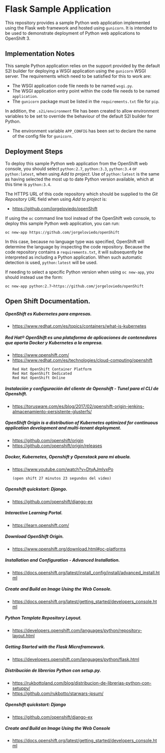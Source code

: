 # Flask Sample Application

This repository provides a sample Python web application implemented using the Flask web framework and hosted using ``gunicorn``. It is intended to be used to demonstrate deployment of Python web applications to OpenShift 3.

## Implementation Notes

This sample Python application relies on the support provided by the default S2I builder for deploying a WSGI application using the ``gunicorn`` WSGI server. The requirements which need to be satisfied for this to work are:

* The WSGI application code file needs to be named ``wsgi.py``.
* The WSGI application entry point within the code file needs to be named ``application``.
* The ``gunicorn`` package must be listed in the ``requirements.txt`` file for ``pip``.

In addition, the ``.s2i/environment`` file has been created to allow environment variables to be set to override the behaviour of the default S2I builder for Python.

* The environment variable ``APP_CONFIG`` has been set to declare the name of the config file for ``gunicorn``.


## Deployment Steps

To deploy this sample Python web application from the OpenShift web console, you should select ``python:2.7``, ``python:3.3``, ``python:3.4`` or ``python:latest``, when using _Add to project_. Use of ``python:latest`` is the same as having selected the most up to date Python version available, which at this time is ``python:3.4``.

The HTTPS URL of this code repository which should be supplied to the _Git Repository URL_ field when using _Add to project_ is:

* https://github.com/jorgeloviedo/openShift

If using the ``oc`` command line tool instead of the OpenShift web console, to deploy this sample Python web application, you can run:

```
oc new-app https://github.com/jorgeloviedo/openShift
```

In this case, because no language type was specified, OpenShift will determine the language by inspecting the code repository. Because the code repository contains a ``requirements.txt``, it will subsequently be interpreted as including a Python application. When such automatic detection is used, ``python:latest`` will be used.

If needing to select a specific Python version when using ``oc new-app``, you should instead use the form:

```
oc new-app python:2.7~https://github.com/jorgeloviedo/openShift
```

## Open Shift Documentation.


##### OpenShift es Kubernetes para empresas.
* https://www.redhat.com/es/topics/containers/what-is-kubernetes


##### Red Hat® OpenShift es una plataforma de aplicaciones de contenedores que aporta Docker y Kubernetes a la empresa.
* https://www.openshift.com/
* https://www.redhat.com/es/technologies/cloud-computing/openshift
    ```
    Red Hat OpenShift Container Platform
    Red Hat OpenShift Dedicated
    Red Hat OpenShift Online
    ```
##### Instalación y configuración del cliente de Openshift - Tunel para el CLI de Openshift.
* https://torusware.com/es/blog/2017/02/openshift-origin-jenkins-almacenamiento-persistente-glusterfs/


##### OpenShift Origin is a distribution of Kubernetes optimized for continuous application development and multi-tenant deployment.
* https://github.com/openshift/origin
* https://github.com/openshift/origin/releases


##### Docker, Kubernetes, Openshift y Openstack para mi abuela.
* https://www.youtube.com/watch?v=DtyAJmIyxPo
    ```
    (open shift 27 minutos 23 segundos del video)
    ```
##### Openshift quickstart: Django.
* https://github.com/openshift/django-ex


##### Interactive Learning Portal.
* https://learn.openshift.com/


##### Download OpenShift Origin.
* https://www.openshift.org/download.html#oc-platforms


##### Installation and Configuration - Advanced Installation.
* https://docs.openshift.org/latest/install_config/install/advanced_install.html


##### Create and Build an Image Using the Web Console.
* https://docs.openshift.org/latest/getting_started/developers_console.html


##### Python Template Repository Layout.
* https://developers.openshift.com/languages/python/repository-layout.html


##### Getting Started with the Flask Microframework.
* https://developers.openshift.com/languages/python/flask.html


##### Distribución de librerías Python con setup.py.
* https://rukbottoland.com/blog/distribucion-de-librerias-python-con-setuppy/
* https://github.com/rukbotto/starwars-ipsum/


##### Openshift quickstart: Django
* https://github.com/openshift/django-ex


##### Create and Build an Image Using the Web Console
* https://docs.openshift.org/latest/getting_started/developers_console.html
